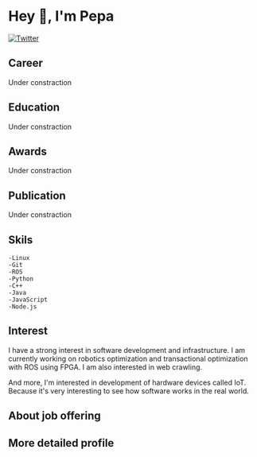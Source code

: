 # Hey 👋, I'm Pepa

[![Twitter](https://img.shields.io/twitter/follow/Pepa_enginner_?style=social)](https://twitter.com/Pepa_engineer)


## Career
Under constraction

## Education
Under constraction


## Awards
Under constraction


## Publication
Under constraction

## Skils
    -Linux
    -Git
    -ROS
    -Python
    -C++
    -Java
    -JavaScript
    -Node.js


## Interest
I have a strong interest in software development and infrastructure. 
I am currently working on robotics optimization and transactional optimization with ROS using FPGA.
I am also interested in web crawling.

And more, I'm interested in development of hardware devices called IoT.
Because it's very interesting to see how software works in the real world.


## About job offering



## More detailed profile
